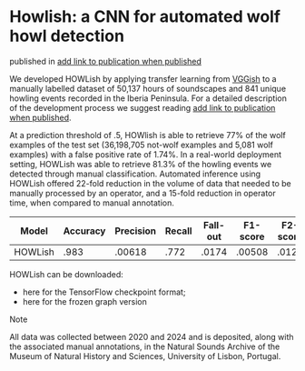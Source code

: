 # Howlish: a CNN for automated wolf howl detection
published in <ins>add link to publication when published</ins>

We developed HOWLish by applying transfer learning from [VGGish](https://github.com/tensorflow/models/tree/master/research/audioset/vggish) to a manually labelled dataset of 50,137 hours of soundscapes and 841 unique howling events recorded in the Iberia Peninsula. 
For a detailed description of the development process we suggest reading <ins>add link to publication when published</ins>.

At a prediction threshold of .5, HOWlish is able to retrieve 77% of the wolf examples of the test set (36,198,705 not-wolf examples and 5,081 wolf examples) with a false positive rate of 1.74%. In a real-world deployment setting, HOWLish was able to retrieve 81.3% of the howling events we detected through manual classification. Automated inference using HOWLish offered 22-fold reduction in the volume of data that needed to be manually processed by an operator, and a 15-fold reduction in operator time, when compared to manual annotation.

| Model  | Accuracy | Precision | Recall | Fall-out | F1-score | F2-score | AUC | PRC |
| ------------- | ------------- | ------------- | ------------- | ------------- | ------------- | ------------- | ------------- | ------------- |
| HOWLish  | .983  | .00618  | .772  | .0174  | .00508  | .0123  | .939  | .0897  |

HOWLish can be downloaded: 
- here for the TensorFlow checkpoint format; 
- here for the frozen graph version 

> [!NOTE]
> All data was collected between 2020 and 2024 and is deposited, along with the associated manual annotations, in the Natural Sounds Archive of the Museum of Natural History and Sciences, University of Lisbon, Portugal. 
